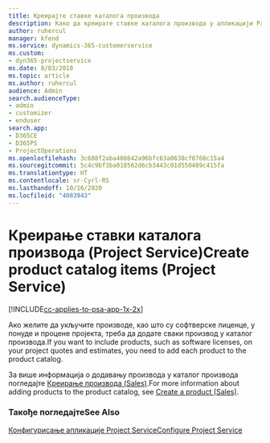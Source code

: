 ```yaml
---
title: Креирајте ставке каталога производа
description: Како да креирате ставке каталога производа у апликацији Project Service
author: ruhercul
manager: kfend
ms.service: dynamics-365-customerservice
ms.custom:
- dyn365-projectservice
ms.date: 8/03/2018
ms.topic: article
ms.author: ruhercul
audience: Admin
search.audienceType:
- admin
- customizer
- enduser
search.app:
- D365CE
- D365PS
- ProjectOperations
ms.openlocfilehash: 3c608f2aba408642a96bfc63a0638cf0760c15a4
ms.sourcegitcommit: 5c4c9bf3ba018562d6cb3443c01d550489c415fa
ms.translationtype: HT
ms.contentlocale: sr-Cyrl-RS
ms.lasthandoff: 10/16/2020
ms.locfileid: "4083943"
---
```

# <a name="create-product-catalog-items-project-service"></a><span data-ttu-id="9d3d3-103">Креирање ставки каталога производа (Project Service)</span><span class="sxs-lookup"><span data-stu-id="9d3d3-103">Create product catalog items (Project Service)</span></span>

[!INCLUDE[cc-applies-to-psa-app-1x-2x](../includes/cc-applies-to-psa-app-1x-2x.md)]

<span data-ttu-id="9d3d3-104">Ако желите да укључите производе, као што су софтверске лиценце, у понуде и процене пројекта, треба да додате сваки производ у каталог производа.</span><span class="sxs-lookup"><span data-stu-id="9d3d3-104">If you want to include products, such as software licenses, on your project quotes and estimates, you need to add each product to the product catalog.</span></span>  
  
 <span data-ttu-id="9d3d3-105">За више информација о додавању производа у каталог производа погледајте [Креирање производа (Sales)](https://docs.microsoft.com/dynamics365/sales-enterprise/create-product-sales).</span><span class="sxs-lookup"><span data-stu-id="9d3d3-105">For more information about adding products to the product catalog, see [Create a product (Sales)](https://docs.microsoft.com/dynamics365/sales-enterprise/create-product-sales).</span></span>  
  
### <a name="see-also"></a><span data-ttu-id="9d3d3-106">Такође погледајте</span><span class="sxs-lookup"><span data-stu-id="9d3d3-106">See Also</span></span>  
 [<span data-ttu-id="9d3d3-107">Конфигурисање апликације Project Service</span><span class="sxs-lookup"><span data-stu-id="9d3d3-107">Configure Project Service</span></span>](../psa/configure.md)
